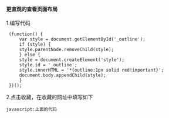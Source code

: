 #### 更直观的查看页面布局

1.编写代码

   ```
    (function() {
        var style = document.getElementById('_outline');
        if (style) {
        style.parentNode.removeChild(style);
        } else {
        style = document.createElement('style');
        style.id = '_outline';
        style.innerHTML = '*{outline:1px solid red!important}';
        document.body.appendChild(style);
        }
    })();
   ```

2.点击收藏，在收藏的网址中填写如下
  
 `javascript:上面的代码`
